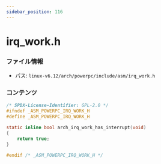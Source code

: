 ```yaml
---
sidebar_position: 116
---
```

# irq_work.h

### ファイル情報

- パス: `linux-v6.12/arch/powerpc/include/asm/irq_work.h`

### コンテンツ

```h
/* SPDX-License-Identifier: GPL-2.0 */
#ifndef _ASM_POWERPC_IRQ_WORK_H
#define _ASM_POWERPC_IRQ_WORK_H

static inline bool arch_irq_work_has_interrupt(void)
{
	return true;
}

#endif /* _ASM_POWERPC_IRQ_WORK_H */

```
